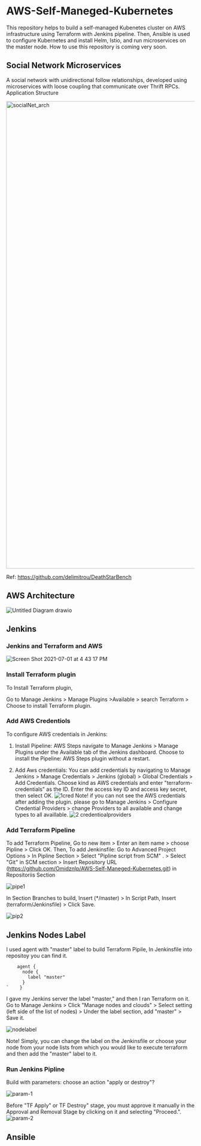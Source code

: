 # AWS-Self-Maneged-Kubernetes

This repository helps to build a self-managed Kubenetes cluster on AWS infrastructure using Terraform with Jenkins pipeline. Then, Ansible is used to configure Kubernetes and install Helm, Istio, and run microservices on the master node. How to use this repository is coming very soon.

## Social Network Microservices

A social network with unidirectional follow relationships, developed using microservices with loose coupling that communicate over Thrift RPCs.
Application Structure

<img width="1249" alt="socialNet_arch" src="https://user-images.githubusercontent.com/87664653/169954472-b2fa3790-c40b-4a6d-9ce3-4e0ee197c381.png">

Ref:
https://github.com/delimitrou/DeathStarBench

## AWS Architecture

![Untitled Diagram drawio](https://user-images.githubusercontent.com/87664653/169788573-db6dd63e-c3e8-439f-ac10-236a91d7debc.png)

## Jenkins

### Jenkins and Terraform and AWS

![Screen Shot 2021-07-01 at 4 43 17 PM](https://user-images.githubusercontent.com/87664653/173849388-eeff12a6-806a-4a1e-8c40-a25af72267c8.png)

### Install Terraform plugin

To Install Terraform plugin,

Go to Manage Jenkins > Manage Plugins >Available > search Terraform > Choose to install Terraform plugin.

### Add AWS Credentiols

To configure AWS credentials in Jenkins:

1. Install Pipeline: AWS Steps
 navigate to Manage Jenkins > Manage Plugins under the Available tab of the Jenkins dashboard. Choose to install the Pipeline: AWS Steps plugin without a restart.

2. Add Aws credentials:
  You can add credentials by navigating to Manage Jenkins > Manage Credentials > Jenkins (global) > Global Credentials > Add Credentials. Choose kind as AWS credentials and enter "terraform-credentials" as the ID. Enter the access key ID and access key secret, then select OK.
![1cred](https://user-images.githubusercontent.com/87664653/176715051-1f5689b8-54b6-41a5-bc20-5540d8023519.png)
Note!
if you can not see the AWS credentials after adding the plugin.
please go to Manage Jenkins >  Configure Credential Providers > change Providers to all available and change types to all availlable.
![2 credentioalproviders](https://user-images.githubusercontent.com/87664653/176715202-9e3c1f24-1fac-4d49-a836-3f2692822b08.png)

### Add Terraform Pipeline

To add Terraform Pipeline,
Go to new item > Enter an item name > choose Pipline > Click OK.
Then, To add Jenkinsfile:
Go to Advanced Project Options > In Pipline Section > Select "Pipline script from SCM" . > Select "Git" in SCM section > Insert Repository URL (<https://github.com/Omidznlp/AWS-Self-Maneged-Kubernetes.git>) in Repositoriis Section

![pipe1](https://user-images.githubusercontent.com/87664653/174334049-7c2954f9-c036-4ed3-ba87-cb5d19bcdd4e.png)

In Section Branches to build, Insert (*/master) > In Script Path, Insert (terraform/Jenkinsfile) > Click Save.

![pip2](https://user-images.githubusercontent.com/87664653/174334133-701b2cd9-9ab6-4d24-a2b5-408a8943888b.png)

## Jenkins Nodes Label

I used agent with "master" label to build Terraform Pipile, In Jenkinsfile into repositoy you can find it.

```
    agent {
      node {
        label "master"
      } 
`    }
```

I gave my Jenkins server the label "master," and then I ran Terraform on it.
Go to Manage Jenkins > Click "Manage nodes and clouds" > Select setting (left side of the list of nodes) > Under the label section, add "master" > Save it.

![nodelabel](https://user-images.githubusercontent.com/87664653/176857627-0857c869-59e9-40ce-98e3-0992a9e871cc.png)

Note! Simply, you can change the label on the Jenkinsfile or choose your node from your node lists from which you would like to execute terraform and then add the "master" label to it.

### Run Jenkins Pipline

Build with parameters: choose an action "apply or destroy"? 

![param-1](https://user-images.githubusercontent.com/87664653/183070462-4a1bf476-009c-4419-a73a-dd801f5f0a7d.png)

Before "TF Apply" or TF Destroy" stage, you must approve it manually in the Approval and Removal Stage by clicking on it and selecting "Proceed.".
![param-2](https://user-images.githubusercontent.com/87664653/183070966-98c809db-2737-448b-98e3-1539654530ac.png)

## Ansible
